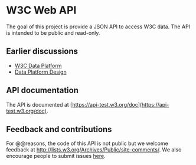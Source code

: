 # W3C Web API

The goal of this project is provide a JSON API to access W3C data.
The API is intended to be public and read-only.

## Earlier discussions

* [W3C Data Platform](http://w3c.github.io/w3c-api/data-platform.html)
* [Data Platform Design](http://w3c.github.io/w3c-api/data-platform-design.html)

## API documentation

The API is documented at [https://api-test.w3.org/doc](https://api-test.w3.org/doc).

## Feedback and contributions

For @@reasons, the code of this API is not public but we welcome feedback at http://lists.w3.org/Archives/Public/site-comments/.
We also encourage people to submit issues [here](https://github.com/w3c/w3c-api/issues).
